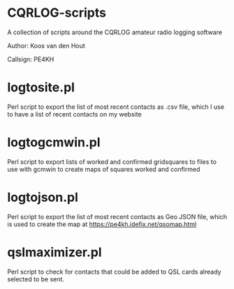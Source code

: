 # CQRLOG-scripts
A collection of scripts around the CQRLOG amateur radio logging software

Author: Koos van den Hout

Callsign: PE4KH

# logtosite.pl

Perl script to export the list of most recent contacts as .csv file, which I
use to have a list of recent contacts on my website

# logtogcmwin.pl

Perl script to export lists of worked and confirmed gridsquares to files to use
with gcmwin to create maps of squares worked and confirmed

# logtojson.pl

Perl script to export the list of most recent contacts as Geo JSON file,
which is used to create the map at https://pe4kh.idefix.net/qsomap.html

# qslmaximizer.pl

Perl script to check for contacts that could be added to QSL cards already
selected to be sent.
